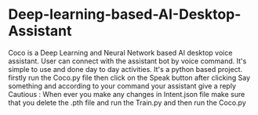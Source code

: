 # Deep-learning-based-AI-Desktop-Assistant
Coco is a Deep Learning and Neural Network based AI desktop voice assistant. User can connect with  the assistant bot by voice command. It's simple to use and done day to day activities.
It's a python based project.
firstly run the Coco.py file 
then click on the Speak button 
after clicking Say something and according to your command your assistant give a reply 
Cautious : When ever you make any changes in Intent.json file make sure that you delete the .pth file and run the Train.py and then run the Coco.py

